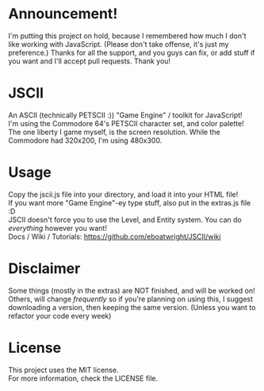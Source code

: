 # Announcement!
 I'm putting this project on hold, because I remembered how much I don't like working with JavaScript. (Please don't take offense, it's just my preference.) Thanks for all the support, and you guys can fix, or add stuff if you want and I'll accept pull requests. Thank you!

# JSCII
 An ASCII (technically PETSCII :)) "Game Engine" / toolkit for JavaScript!<br>
 I'm using the Commodore 64's PETSCII character set, and color palette!<br>
 The one liberty I game myself, is the screen resolution. While the Commodore had 320x200, I'm using 480x300.

# Usage
 Copy the jscii.js file into your directory, and load it into your HTML file!<br>
 If you want more "Game Engine"-ey type stuff, also put in the extras.js file :D<br>
 JSCII doesn't force you to use the Level, and Entity system. You can do *everything* however you want!<br>
 Docs / Wiki / Tutorials: https://github.com/eboatwright/JSCII/wiki

# Disclaimer
 Some things (mostly in the extras) are NOT finished, and will be worked on!<br>
 Others, will change *frequently* so if you're planning on using this, I suggest downloading a version, then keeping the same version. (Unless you want to refactor your code every week)

# License
 This project uses the MIT license.<br>
 For more information, check the LICENSE file.

